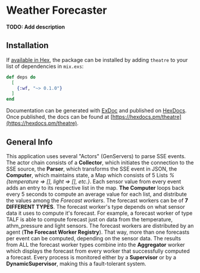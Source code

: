# Weather Forecaster

**TODO: Add description**

## Installation

If [available in Hex](https://hex.pm/docs/publish), the package can be installed
by adding `theatre` to your list of dependencies in `mix.exs`:

```elixir
def deps do
  [
    {:wf, "~> 0.1.0"}
  ]
end
```

Documentation can be generated with [ExDoc](https://github.com/elixir-lang/ex_doc)
and published on [HexDocs](https://hexdocs.pm). Once published, the docs can
be found at [https://hexdocs.pm/theatre](https://hexdocs.pm/theatre).

## General Info

This application uses several "Actors" (GenServers) to parse SSE events. The actor chain consists of a **Collector**, which initiates the connection to the SSE source, the **Parser**, which transforms the SSE event in JSON, the **Computer**, which maintains state, a Map which consists of 5 Lists *%{temperature => [], light => [], etc.}*. Each sensor value from every event adds an entry to its respective list in the map. **The Computer** loops back every 5 seconds to compute an average value for each list, and distribute the values among the *Forecast workers*. The forecast workers can be of **7 DIFFERENT TYPES**. The forecast worker's type depends on what sensor data it uses to compute it's forecast. For example, a forecast worker of type TALF is able to compute forecast just on data from the temperature, athm_pressure and light sensors. The forecast workers are distributed by an agent (**The Forecast Worker Registry**). That way, more than one forecasts per event can be computed, depending on the sensor data. The results from ALL the forecast worker types combine into the **Aggregator** worker which displays the forecast from every worker that successfully computed a forecast. Every process is monitored either by a **Supervisor** or by a **DynamicSupervisor**, making this a fault-tolerant system.

